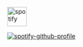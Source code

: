 




<img src="![image](https://github.com/SilvSnow/SilvSnow/assets/106847131/bb12aaa0-e195-43b1-8d7a-99f670d394e9)
" alt="spotify" width="45" height="45"/>

[![spotify-github-profile](https://spotify-github-profile.vercel.app/api/view?uid=wpmw4j4q68qrrrb2ijpl94nte&cover_image=true&theme=novatorem&show_offline=false&background_color=121212&interchange=false&bar_color=53b14f&bar_color_cover=false)](https://github.com/kittinan/spotify-github-profile)
